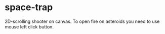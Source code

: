 # space-trap
2D-scrolling shooter on canvas. To open fire on asteroids you need to use mouse left click button.
